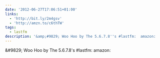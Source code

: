 ```yaml
---
date: '2012-06-27T17:06:51+01:00'
links:
  - 'http://bit.ly/2m4gsv'
  - 'http://amzn.to/c6thTW'
tags:
  - lastfm
description: '&amp;#9829; Woo Hoo by The 5.6.7.8''s #lastfm:  amazon: '
---
```

&amp;#9829; Woo Hoo by The 5.6.7.8's #lastfm:  amazon: 
